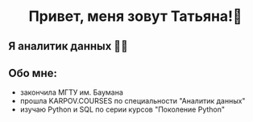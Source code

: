 <h1 align="center"> Привет, меня зовут Татьяна!👋</h1>

## Я аналитик данных 👨‍💻
  
## Обо мне:
- закончила МГТУ им. Баумана
- прошла KARPOV.COURSES по специальности "Аналитик данных"
- изучаю Python и SQL по серии курсов "Поколение Python"

